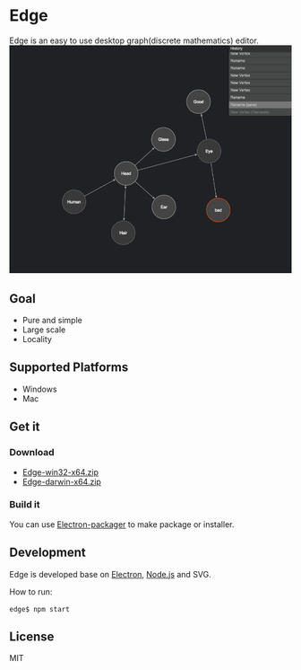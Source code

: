 # Edge
Edge is an easy to use desktop graph(discrete mathematics) editor.
![Screenshot of Edge](/doc/screenshot.png "Screenshot")

## Goal
- Pure and simple
- Large scale
- Locality

## Supported Platforms
- Windows
- Mac

## Get it

### Download
- [Edge-win32-x64.zip](https://github.com/sparkkoori/edge/releases/download/v1.0.0/Edge-win32-x64.zip)
- [Edge-darwin-x64.zip](https://github.com/sparkkoori/edge/releases/download/v1.0.0/Edge-darwin-x64.zip)

### Build it
You can use [Electron-packager](https://github.com/electron-userland/electron-packager) to make package or installer.

## Development
Edge is developed base on [Electron](https://github.com/electron/electron), [Node.js](https://github.com/nodejs/node) and SVG.

How to run:

	edge$ npm start


## License
MIT
